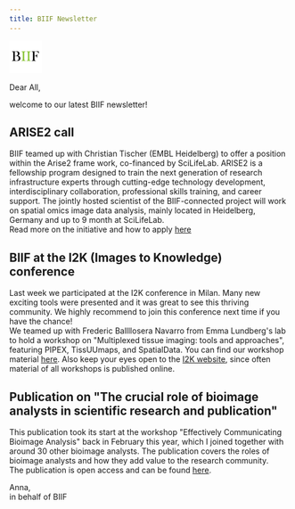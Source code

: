 ```yaml
---
title: BIIF Newsletter
---
```

![BIIF logo](/images/biif_logo_white.png )

Dear All,

welcome to our latest BIIF newsletter!

## ARISE2 call 
BIIF teamed up with Christian Tischer (EMBL Heidelberg) to offer a position within the Arise2 frame work, co-financed by SciLifeLab. 
ARISE2 is a fellowship program designed to train the next generation of research infrastructure experts through cutting-edge technology development, interdisciplinary collaboration, professional skills training, and career support. The jointly hosted scientist of the BIIF-connected project will work on spatial omics image data analysis, mainly located in Heidelberg, Germany and up to 9 month at SciLifeLab.  
Read more on the initiative and how to apply [here](https://www.scilifelab.se/news/scilifelab-contributes-to-strengthened-infrastructure-career-pathways/?utm_medium=email&utm_source=Ungapped&utm_campaign=SciLifeLab+Newsletter+-+October+30)


## BIIF at the I2K (Images to Knowledge) conference
Last week we participated at the I2K conference in Milan. Many new exciting tools were presented and it was great to see this thriving community. We highly recommend to join this conference next time if you have the chance!  
We teamed up with Frederic Ballllosera Navarro from Emma Lundberg's lab to hold a workshop on "Multiplexed tissue imaging: tools and approaches", featuring PIPEX, TissUUmaps, and SpatialData. You can find our workshop material [here](https://github.com/BIIFSweden/I2K2024-MTIWorkshop). Also keep your eyes open to the [I2K website](https://events.humantechnopole.it/event/1/), since often material of all workshops is published online.

## Publication on "The crucial role of bioimage analysts in scientific research and publication"
This publication took its start at the workshop "Effectively Communicating Bioimage Analysis" back in February this year, which I joined together with around 30 other bioimage analysts. The publication covers the roles of bioimage analysts and how they add value to the research community.  
The publication is open access and can be found [here](https://journals.biologists.com/jcs/article/137/20/jcs262322/362545/The-crucial-role-of-bioimage-analysts-in). 
 
Anna,  
in behalf of BIIF
